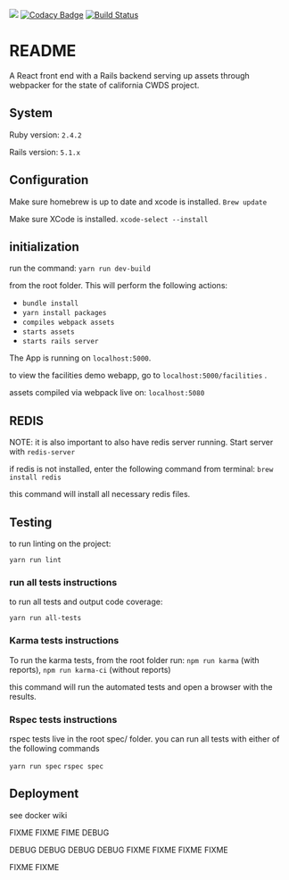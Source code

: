 <a href="http://codeclimate.com/github/ca-cwds/CALS"><img src="http://codeclimate.com/github/ca-cwds/CALS/badges/gpa.svg" /></a>
[![Codacy Badge](https://api.codacy.com/project/badge/Grade/8cf2373d85364e24976380e4e5a10cce)](https://www.codacy.com/app/CALS/CALS?utm_source=github.com&amp;utm_medium=referral&amp;utm_content=ca-cwds/CALS&amp;utm_campaign=Badge_Grade)
[![Build Status](http://jenkins.cs-cals.com:8080/buildStatus/icon?job=CALS-Dev-Build)](http://jenkins.cs-cals.com:8080/job/CALS-Dev-Build/)

# README
A React front end with a Rails backend serving up assets through webpacker for the state of california CWDS project.

## System
Ruby version: `2.4.2`

Rails version: `5.1.x`

## Configuration
Make sure homebrew is up to date and xcode is installed.
`Brew update`

Make sure XCode is installed.
`xcode-select --install`

## initialization

run the command:
`yarn run dev-build`

from the root folder. This will perform the following actions:
 - `bundle install`
 - `yarn install packages`
 - `compiles webpack assets`
 - `starts assets`
 - `starts rails server`

The App is running on
`localhost:5000`.

to view the facilities demo webapp, go to
`localhost:5000/facilities` .

assets compiled via webpack live on:
`localhost:5080`

## REDIS
NOTE: it is also important to also have redis server running. Start server with
`redis-server`

if redis is not installed, enter the following command from terminal:
`brew install redis `

this command will install all necessary redis files.


## Testing

to run linting on the project:

`yarn run lint`

### run all tests instructions
to run all tests and output code coverage:

`yarn run all-tests`

### Karma tests instructions
To run the karma tests, from the root folder run:
`npm run karma` (with reports), `npm run karma-ci` (without reports)

this command will run the automated tests and open a browser with the results.

### Rspec tests instructions
 rspec tests live in the root spec/ folder. you can run all tests with either of the following commands

 `yarn run spec`
 `rspec spec`


## Deployment
see docker wiki

FIXME
FIXME
FIME
DEBUG

DEBUG
DEBUG
DEBUG
DEBUG
FIXME
FIXME
FIXME
FIXME

FIXME
FIXME
